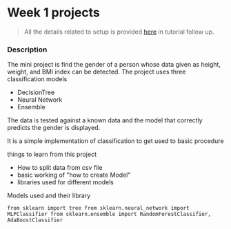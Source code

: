 # Week 1 projects

>All the details related to setup is provided [here](https://github.com/krishnayele/Machine-learning/blob/master/Python_Tutorial/README.md) in tutorial follow up.

### Description 

The mini project is find the gender of a person whose data given as height, weight, and BMI index can be detected.
The project uses three classification models

* DecisionTree
* Neural Network
* Ensemble 
  
The data is tested against a known data and the model that correctly predicts the gender is displayed.

It is a simple implementation of classification to get used to basic procedure

things to learn from this project

* How to split data from csv file
* basic working of "how to create Model"
* libraries used for different models

Models used and their library

 `
 from sklearn import tree
from sklearn.neural_network import MLPClassifier
from sklearn.ensemble import RandomForestClassifier, AdaBoostClassifier
`